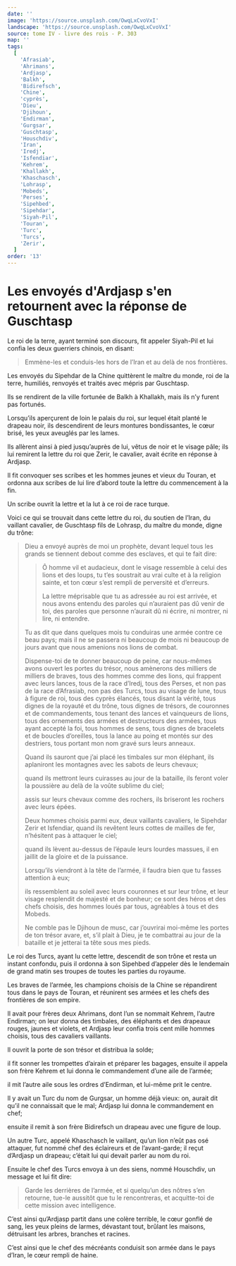 ```yaml
---
date: ''
image: 'https://source.unsplash.com/OwqLxCvoVxI'
landscape: 'https://source.unsplash.com/OwqLxCvoVxI'
source: tome IV - livre des rois - P. 303
map: ''
tags:
  [
    'Afrasiab',
    'Ahrimans',
    'Ardjasp',
    'Balkh',
    'Bidirefsch',
    'Chine',
    'cyprès',
    'Dieu',
    'Djihoun',
    'Endirman',
    'Gurgsar',
    'Guschtasp',
    'Houschdiv',
    'Iran',
    'Iredj',
    'Isfendiar',
    'Kehrem',
    'Khallakh',
    'Khaschasch',
    'Lohrasp',
    'Mobeds',
    'Perses',
    'Sipehbed',
    'Sipehdar',
    'Siyah-Pil',
    'Touran',
    'Turc',
    'Turcs',
    'Zerir',
  ]
order: '13'
---
```


# Les envoyés d'Ardjasp s'en retournent avec la réponse de Guschtasp

Le roi de la terre, ayant terminé son discours, fit appeler Siyah-Pil et lui confia les deux guerriers chinois, en disant:

> Emmène-les et conduis-les hors de l’Iran et au delà de nos frontières.

Les envoyés du Sipehdar de la Chine quittèrent le maître du monde, roi de la terre, humiliés, renvoyés et traités avec mépris par Guschtasp.

Ils se rendirent de la ville fortunée de Balkh à Khallakh, mais ils n’y furent pas fortunés.

Lorsqu’ils aperçurent de loin le palais du roi, sur lequel était planté le drapeau noir, ils descendirent de leurs montures bondissantes, le cœur brisé, les yeux aveuglés par les lames.

Ils allèrent ainsi à pied jusqu’auprès de lui, vêtus de noir et le visage pâle; ils lui remirent la lettre du roi que Zerir, le cavalier, avait écrite en réponse à Ardjasp.

Il fit convoquer ses scribes et les hommes jeunes et vieux du Touran, et ordonna aux scribes de lui lire d’abord toute la lettre du commencement à la fin.

Un scribe ouvrit la lettre et la lut à ce roi de race turque.

Voici ce qui se trouvait dans cette lettre du roi, du soutien de l’Iran, du vaillant cavalier, de Guschtasp fils de Lohrasp, du maître du monde, digne du trône:

> Dieu a envoyé auprès de moi un prophète, devant lequel tous les grands se tiennent debout comme des esclaves, et qui te fait dire:
>
> > Ô homme vil et audacieux, dont le visage ressemble à celui des lions et des loups, tu t’es soustrait au vrai culte et à la religion sainte, et ton cœur s’est rempli de perversité et d’erreurs.
> >
> > La lettre méprisable que tu as adressée au roi est arrivée, et nous avons entendu des paroles qui n’auraient pas dû venir de toi, des paroles que personne n’aurait dû ni écrire, ni montrer, ni lire, ni entendre.
>
> Tu as dit que dans quelques mois tu conduiras une armée contre ce beau pays; mais il ne se passera ni beaucoup de mois ni beaucoup de jours avant que nous amenions nos lions de combat.
>
> Dispense-toi de te donner beaucoup de peine, car nous-mêmes avons ouvert les portes du trésor, nous amènerons des milliers de milliers de braves, tous des hommes comme des lions, qui frappent avec leurs lances, tous de la race d’Iredj, tous des Perses, et non pas de la race d’Afrasiab, non pas des Turcs, tous au visage de lune, tous à figure de roi, tous des cyprès élancés, tous disant la vérité, tous dignes de la royauté et du trône, tous dignes de trésors, de couronnes et de commandements, tous tenant des lances et vainqueurs de lions, tous des ornements des armées et destructeurs des armées, tous ayant accepté la foi, tous hommes de sens, tous dignes de bracelets et de boucles d’oreilles, tous la lance au poing et montés sur des destriers, tous portant mon nom gravé surs leurs anneaux.
>
> Quand ils sauront que j’ai placé les timbales sur mon éléphant, ils aplaniront les montagnes avec les sabots de leurs chevaux;
>
> quand ils mettront leurs cuirasses au jour de la bataille, ils feront voler la poussière au delà de la voûte sublime du ciel;
>
> assis sur leurs chevaux comme des rochers, ils briseront les rochers avec leurs épées.
>
> Deux hommes choisis parmi eux, deux vaillants cavaliers, le Sipehdar Zerir et Isfendiar, quand ils revêtent leurs cottes de mailles de fer, n’hésitent pas à attaquer le ciel;
>
> quand ils lèvent au-dessus de l’épaule leurs lourdes massues, il en jaillit de la gloire et de la puissance.
>
> Lorsqu’ils viendront à la tête de l’armée, il faudra bien que tu fasses attention à eux;
>
> ils ressemblent au soleil avec leurs couronnes et sur leur trône, et leur visage resplendit de majesté et de bonheur; ce sont des héros et des chefs choisis, des hommes loués par tous, agréables à tous et des Mobeds.
>
> Ne comble pas le Djihoun de musc, car j’ouvrirai moi-même les portes de ton trésor avare, et, s’il plait à Dieu, je te combattrai au jour de la bataille et je jetterai ta tête sous mes pieds.

Le roi des Turcs, ayant lu cette lettre, descendit de son trône et resta un instant confondu, puis il ordonna à son Sipehbed d’appeler dès le lendemain de grand matin ses troupes de toutes les parties du royaume.

Les braves de l’armée, les champions choisis de la Chine se répandirent tous dans le pays de Touran, et réunirent ses armées et les chefs des frontières de son empire.

Il avait pour frères deux Ahrimans, dont l’un se nommait Kehrem, l’autre Endirman; on leur donna des timbales, des éléphants et des drapeaux rouges, jaunes et violets, et Ardjasp leur confia trois cent mille hommes choisis, tous des cavaliers vaillants.

Il ouvrit la porte de son trésor et distribua la solde;

il fit sonner les trompettes d’airain et préparer les bagages, ensuite il appela son frère Kehrem et lui donna le commandement d’une aile de l’armée;

il mit l’autre aile sous les ordres d’Endirman, et lui-même prit le centre.

Il y avait un Turc du nom de Gurgsar, un homme déjà vieux: on, aurait dit qu’il ne connaissait que le mal; Ardjasp lui donna le commandement en chef;

ensuite il remit à son frère Bidirefsch un drapeau avec une figure de loup.

Un autre Turc, appelé Khaschasch le vaillant, qu’un lion n’eût pas osé attaquer, fut nommé chef des éclaireurs et de l’avant-garde; il reçut d’Ardjasp un drapeau; c’était lui qui devait parler au nom du roi.

Ensuite le chef des Turcs envoya à un des siens, nommé Houschdiv, un message et lui fit dire:

> Garde les derrières de l’armée, et si quelqu’un des nôtres s’en retourne, tue-le aussitôt que tu le rencontreras, et acquitte-toi de cette mission avec intelligence.

C’est ainsi qu’Ardjasp partit dans une colère terrible, le cœur gonflé de sang, les yeux pleins de larmes, dévastant tout, brûlant les maisons, détruisant les arbres, branches et racines.

C’est ainsi que le chef des mécréants conduisit son armée dans le pays d’Iran, le cœur rempli de haine.
